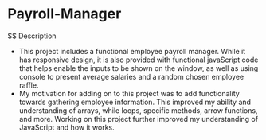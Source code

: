 # Payroll-Manager

$$ Description
  - This project includes a functional employee payroll manager. While it has responsive design, it is also provided with functional javaScript code that helps enable the inputs to be shown on the window, as well as using console to present average salaries and a random        chosen employee raffle.
  - My motivation for adding on to this project was to add functionality towards gathering employee information. This improved my ability and understanding of arrays, while loops, specific methods, arrow functions, and more. Working on this project further improved my understanding of JavaScript and how it works.
